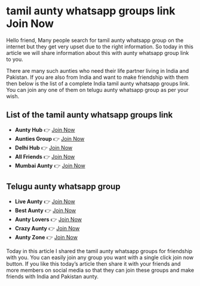 #  tamil aunty whatsapp groups link Join Now

Hello friend, Many people search for tamil aunty whatsapp group on the internet but they get very upset due to the right information. So today in this article we will share information about this with aunty whatsapp group link to you.

There are many such aunties who need their life partner living in India and Pakistan. If you are also from India and want to make friendship with them then below is the list of a complete India tamil aunty whatsapp groups link. You can join any one of them on telugu aunty whatsapp group as per your wish.

## List of the tamil aunty whatsapp groups link

- **Aunty Hub** 👉 [Join Now](https://tazagame.site/)
- **Aunties Group** 👉 [Join Now](https://tazagame.site/)
- **Delhi Hub** 👉 [Join Now](https://tazagame.site/)
- **All Friends** 👉 [Join Now](https://tazagame.site/)
- **Mumbai Aunty** 👉 [Join Now](https://tazagame.site/)

## Telugu aunty whatsapp group

- **Live Aunty** 👉 [Join Now](https://tazagame.site/)
- **Best Aunty** 👉 [Join Now](https://tazagame.site/)
- **Aunty Lovers** 👉 [Join Now](https://tazagame.site/)
- **Crazy Aunty** 👉 [Join Now](https://tazagame.site/)
- **Aunty Zone** 👉 [Join Now](https://tazagame.site/)

Today in this article I shared the tamil aunty whatsapp groups for friendship with you. You can easily join any group you want with a single click join now button. If you like this today’s article then share it with your friends and more members on social media so that they can join these groups and make friends with India and Pakistan aunty.
